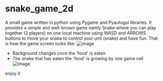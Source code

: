 # snake_game_2d
A small game written in python using Pygame and Pyautogui libraries. It provides a simple and well-known game namly Snake where you can play together (2 players) on one local machine using WASD and ARROWS buttons to move your snake to control your unit (snake) and have fun. That is how the game screen looks like: 
![image](https://user-images.githubusercontent.com/67865361/116825932-ce056600-ab91-11eb-98a4-6cb0d3df4fcf.png)

- Background changes once the 'food' is eaten
- The snake that has eaten the 'food' is growing by one game cell 
![image](https://user-images.githubusercontent.com/67865361/116825987-1ae93c80-ab92-11eb-8c4f-22116836c148.png)




enjoy it
